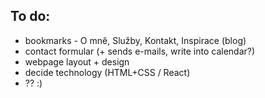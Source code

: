 To do:
--------
- bookmarks - O mně, Služby, Kontakt, Inspirace (blog)
- contact formular (+ sends e-mails, write into calendar?)
- webpage layout + design
- decide technology (HTML+CSS / React)
- ?? :)

